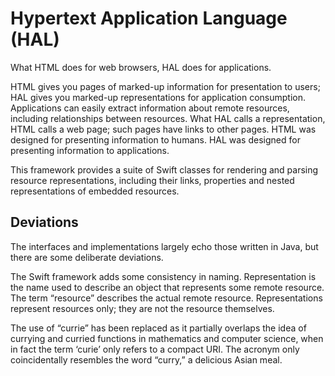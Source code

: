 # Hypertext Application Language (HAL)

What HTML does for web browsers, HAL does for applications.

HTML gives you pages of marked-up information for presentation to users; HAL
gives you marked-up representations for application consumption. Applications
can easily extract information about remote resources, including relationships
between resources. What HAL calls a representation, HTML calls a web page; such
pages have links to other pages. HTML was designed for presenting information
to humans. HAL was designed for presenting information to applications.

This framework provides a suite of Swift classes for rendering and parsing resource
representations, including their links, properties and nested representations
of embedded resources.

## Deviations

The interfaces and implementations largely echo those written in Java, but
there are some deliberate deviations.

The Swift framework adds some consistency in naming. Representation is the name used
to describe an object that represents some remote resource. The term “resource”
describes the actual remote resource. Representations represent resources only;
they are not the resource themselves.

The use of “currie” has been replaced as it partially overlaps the idea of
currying and curried functions in mathematics and computer science, when in
fact the term ‘curie’ only refers to a compact URI. The acronym only
coincidentally resembles the word “curry,” a delicious Asian meal.
